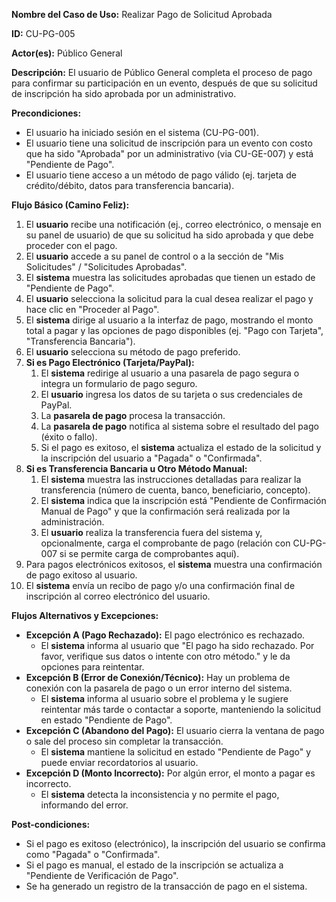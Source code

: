 **Nombre del Caso de Uso:** Realizar Pago de Solicitud Aprobada

**ID:** CU-PG-005

**Actor(es):** Público General

**Descripción:** El usuario de Público General completa el proceso de pago para confirmar su participación en un evento, después de que su solicitud de inscripción ha sido aprobada por un administrativo.

**Precondiciones:**

* El usuario ha iniciado sesión en el sistema (CU-PG-001).
* El usuario tiene una solicitud de inscripción para un evento con costo que ha sido "Aprobada" por un administrativo (via CU-GE-007) y está "Pendiente de Pago".
* El usuario tiene acceso a un método de pago válido (ej. tarjeta de crédito/débito, datos para transferencia bancaria).

**Flujo Básico (Camino Feliz):**

1. El **usuario** recibe una notificación (ej., correo electrónico, o mensaje en su panel de usuario) de que su solicitud ha sido aprobada y que debe proceder con el pago.
2. El **usuario** accede a su panel de control o a la sección de "Mis Solicitudes" / "Solicitudes Aprobadas".
3. El **sistema** muestra las solicitudes aprobadas que tienen un estado de "Pendiente de Pago".
4. El **usuario** selecciona la solicitud para la cual desea realizar el pago y hace clic en "Proceder al Pago".
5. El **sistema** dirige al usuario a la interfaz de pago, mostrando el monto total a pagar y las opciones de pago disponibles (ej. "Pago con Tarjeta", "Transferencia Bancaria").
6. El **usuario** selecciona su método de pago preferido.
7. **Si es Pago Electrónico (Tarjeta/PayPal):**
   1. El **sistema** redirige al usuario a una pasarela de pago segura o integra un formulario de pago seguro.
   2. El **usuario** ingresa los datos de su tarjeta o sus credenciales de PayPal.
   3. La **pasarela de pago** procesa la transacción.
   4. La **pasarela de pago** notifica al sistema sobre el resultado del pago (éxito o fallo).
   5. Si el pago es exitoso, el **sistema** actualiza el estado de la solicitud y la inscripción del usuario a "Pagada" o "Confirmada".
8. **Si es Transferencia Bancaria u Otro Método Manual:**
   1. El **sistema** muestra las instrucciones detalladas para realizar la transferencia (número de cuenta, banco, beneficiario, concepto).
   2. El **sistema** indica que la inscripción está "Pendiente de Confirmación Manual de Pago" y que la confirmación será realizada por la administración.
   3. El **usuario** realiza la transferencia fuera del sistema y, opcionalmente, carga el comprobante de pago (relación con CU-PG-007 si se permite carga de comprobantes aquí).
9. Para pagos electrónicos exitosos, el **sistema** muestra una confirmación de pago exitoso al usuario.
10. El **sistema** envía un recibo de pago y/o una confirmación final de inscripción al correo electrónico del usuario.

**Flujos Alternativos y Excepciones:**

* **Excepción A (Pago Rechazado):** El pago electrónico es rechazado.
  + El **sistema** informa al usuario que "El pago ha sido rechazado. Por favor, verifique sus datos o intente con otro método." y le da opciones para reintentar.
* **Excepción B (Error de Conexión/Técnico):** Hay un problema de conexión con la pasarela de pago o un error interno del sistema.
  + El **sistema** informa al usuario sobre el problema y le sugiere reintentar más tarde o contactar a soporte, manteniendo la solicitud en estado "Pendiente de Pago".
* **Excepción C (Abandono del Pago):** El usuario cierra la ventana de pago o sale del proceso sin completar la transacción.
  + El **sistema** mantiene la solicitud en estado "Pendiente de Pago" y puede enviar recordatorios al usuario.
* **Excepción D (Monto Incorrecto):** Por algún error, el monto a pagar es incorrecto.
  + El **sistema** detecta la inconsistencia y no permite el pago, informando del error.

**Post-condiciones:**

* Si el pago es exitoso (electrónico), la inscripción del usuario se confirma como "Pagada" o "Confirmada".
* Si el pago es manual, el estado de la inscripción se actualiza a "Pendiente de Verificación de Pago".
* Se ha generado un registro de la transacción de pago en el sistema.
